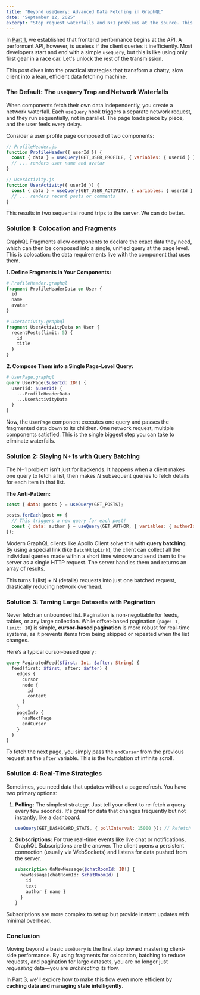 ```yaml
---
title: "Beyond useQuery: Advanced Data Fetching in GraphQL"
date: "September 12, 2025"
excerpt: "Stop request waterfalls and N+1 problems at the source. This deep-dive covers advanced GraphQL data fetching patterns like fragments, query batching, cursor-based pagination, and real-time subscriptions to build truly performant clients."
---
```


In [Part 1](/blog/33-why-frontend-performance-starts-at-the-api/), we established that frontend performance begins at the API. A performant API, however, is useless if the client queries it inefficiently. Most developers start and end with a simple `useQuery`, but this is like using only first gear in a race car. Let's unlock the rest of the transmission.

This post dives into the practical strategies that transform a chatty, slow client into a lean, efficient data fetching machine.

### The Default: The `useQuery` Trap and Network Waterfalls

When components fetch their own data independently, you create a network waterfall. Each `useQuery` hook triggers a separate network request, and they run sequentially, not in parallel. The page loads piece by piece, and the user feels every delay.

Consider a user profile page composed of two components:

```javascript
// ProfileHeader.js
function ProfileHeader({ userId }) {
  const { data } = useQuery(GET_USER_PROFILE, { variables: { userId } });
  // ... renders user name and avatar
}

// UserActivity.js
function UserActivity({ userId }) {
  const { data } = useQuery(GET_USER_ACTIVITY, { variables: { userId } });
  // ... renders recent posts or comments
}
```

This results in two sequential round trips to the server. We can do better.

### Solution 1: Colocation and Fragments

GraphQL Fragments allow components to declare the exact data they need, which can then be composed into a single, unified query at the page level. This is colocation: the data requirements live with the component that uses them.

**1. Define Fragments in Your Components:**

```graphql
# ProfileHeader.graphql
fragment ProfileHeaderData on User {
  id
  name
  avatar
}

# UserActivity.graphql
fragment UserActivityData on User {
  recentPosts(limit: 5) {
    id
    title
  }
}
```

**2. Compose Them into a Single Page-Level Query:**

```graphql
# UserPage.graphql
query UserPage($userId: ID!) {
  user(id: $userId) {
    ...ProfileHeaderData
    ...UserActivityData
  }
}
```

Now, the `UserPage` component executes one query and passes the fragmented data down to its children. One network request, multiple components satisfied. This is the single biggest step you can take to eliminate waterfalls.

### Solution 2: Slaying N+1s with Query Batching

The N+1 problem isn't just for backends. It happens when a client makes one query to fetch a list, then makes *N* subsequent queries to fetch details for each item in that list.

**The Anti-Pattern:**

```javascript
const { data: posts } = useQuery(GET_POSTS);

posts.forEach(post => {
  // This triggers a new query for each post!
  const { data: author } = useQuery(GET_AUTHOR, { variables: { authorId: post.authorId } });
});
```

Modern GraphQL clients like Apollo Client solve this with **query batching**. By using a special link (like `BatchHttpLink`), the client can collect all the individual queries made within a short time window and send them to the server as a single HTTP request. The server handles them and returns an array of results.

This turns 1 (list) + N (details) requests into just one batched request, drastically reducing network overhead.

### Solution 3: Taming Large Datasets with Pagination

Never fetch an unbounded list. Pagination is non-negotiable for feeds, tables, or any large collection. While offset-based pagination (`page: 1, limit: 10`) is simple, **cursor-based pagination** is more robust for real-time systems, as it prevents items from being skipped or repeated when the list changes.

Here’s a typical cursor-based query:

```graphql
query PaginatedFeed($first: Int, $after: String) {
  feed(first: $first, after: $after) {
    edges {
      cursor
      node {
        id
        content
      }
    }
    pageInfo {
      hasNextPage
      endCursor
    }
  }
}
```

To fetch the next page, you simply pass the `endCursor` from the previous request as the `after` variable. This is the foundation of infinite scroll.

### Solution 4: Real-Time Strategies

Sometimes, you need data that updates without a page refresh. You have two primary options:

1.  **Polling:** The simplest strategy. Just tell your client to re-fetch a query every few seconds. It's great for data that changes frequently but not instantly, like a dashboard.

    ```javascript
    useQuery(GET_DASHBOARD_STATS, { pollInterval: 15000 }); // Refetch every 15s
    ```

2.  **Subscriptions:** For true real-time events like live chat or notifications, GraphQL Subscriptions are the answer. The client opens a persistent connection (usually via WebSockets) and listens for data pushed from the server.

    ```graphql
    subscription OnNewMessage($chatRoomId: ID!) {
      newMessage(chatRoomId: $chatRoomId) {
        id
        text
        author { name }
      }
    }
    ```

Subscriptions are more complex to set up but provide instant updates with minimal overhead.

### Conclusion

Moving beyond a basic `useQuery` is the first step toward mastering client-side performance. By using fragments for colocation, batching to reduce requests, and pagination for large datasets, you are no longer just *requesting* data—you are *architecting* its flow.

In Part 3, we'll explore how to make this flow even more efficient by **caching data and managing state intelligently**.
